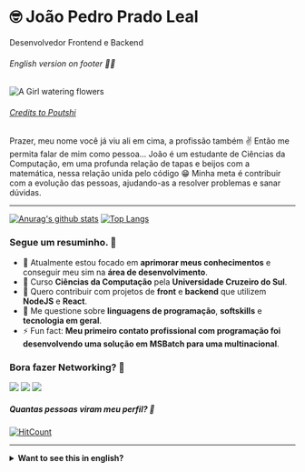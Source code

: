 # 🤓 João Pedro Prado Leal

Desenvolvedor Frontend e Backend

###### English version on footer 👨‍🏫

![A Girl watering flowers](https://i.pinimg.com/originals/ae/99/59/ae9959dae8477e8c7eaef6b7d4201bf5.gif)
###### [Credits to Poutshi](https://www.pinterest.co.uk/poutshi/)

Prazer, meu nome você já viu ali em cima, a profissão também ✌ Então me permita falar de mim como pessoa... João é um estudante de Ciências da Computação, em uma profunda relação de tapas e beijos com a matemática, nessa relação unida pelo código 😁 Minha meta é contribuir com a evolução das pessoas, ajudando-as a resolver problemas e sanar dúvidas.

---

[![Anurag's github stats](https://github-readme-stats.vercel.app/api?username=jppradoleal&show_icons=true&theme=dracula&custom_title=Joao%20Prado)](https://github.com/anuraghazra/github-readme-stats) [![Top Langs](https://github-readme-stats.vercel.app/api/top-langs/?username=jppradoleal&theme=dracula&layout=compact&custom_title=Minhas%20linguagens%20mais%20utilizadas)](https://github.com/anuraghazra/github-readme-stats)

### Segue um resuminho. 📃

- 🔭 Atualmente estou focado em **aprimorar meus conhecimentos** e conseguir meu sim na **área de desenvolvimento**.
- 🌱 Curso **Ciências da Computação** pela **Universidade Cruzeiro do Sul**.
- 👯 Quero contribuir com projetos de **front** e **backend** que utilizem **NodeJS** e **React**.
- 💬 Me questione sobre **linguagens de programação**, **softskills** e **tecnologia em geral**.
- ⚡ Fun fact: **Meu primeiro contato profissional com programação foi desenvolvendo uma solução em MSBatch para uma multinacional**.

### Bora fazer Networking? 🚀

![](https://img.shields.io/badge/Discord-ImMurderer%230582-ae00e8)
![](https://img.shields.io/badge/Twitter-%2Fimmurdererr1-informational)
![](https://img.shields.io/badge/Telegram-JoaoPPrado-success)

##### Quantas pessoas viram meu perfil? 👀
[![HitCount](http://hits.dwyl.com/jppradoleal/jppradoleal.svg)](http://hits.dwyl.com/jppradoleal/jppradoleal)

---

<details id="english">
  <summary><strong>Want to see this in english?</strong></summary>
  
  # 🤓 João Pedro Prado Leal

  Front and Backend Developer

  Nice to meet you, you've already seen my name and profession up there ✌ So, let me speak about me as a person... Joao is a Computer Science Undergraduate, in a deep conflictuous relationship with maths 😁 My goal is to help other people with their evolution, helping them resolve problems and fullfill their doubts.

  ---

  ### There is a little resumé. 📃

  - 🔭 Currently focused on **improve my knowledge** and get my "yes" on **IT**.
  - 🌱 Undergraduate **Computer Science** student by **Universidade Cruzeiro do Sul**.
  - 👯 I want to contribute on **front** and **backend** projects that uses **NodeJS** and **React**.
  - 💬 Ask me about **programming languages**, **softskills** and **technology**.
  - ⚡ Fun fact: **My first professional contact with programming was developing a solution on MSBatch for a multinational company**.

  ### Lets do some Networking? 🚀

  ![](https://img.shields.io/badge/Discord-ImMurderer%230582-ae00e8)
  ![](https://img.shields.io/badge/Twitter-%2Fimmurdererr1-informational)
  ![](https://img.shields.io/badge/Telegram-JoaoPPrado-success)

  ##### How many people have seen this profile? 👀
  [![HitCount](http://hits.dwyl.com/jppradoleal/jppradoleal.svg)](http://hits.dwyl.com/jppradoleal/jppradoleal)
</details>
